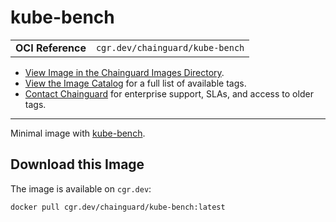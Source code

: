<!--monopod:start-->
# kube-bench
| | |
| - | - |
| **OCI Reference** | `cgr.dev/chainguard/kube-bench` |


* [View Image in the Chainguard Images Directory](https://images.chainguard.dev/directory/image/kube-bench/overview).
* [View the Image Catalog](https://console.chainguard.dev/images/catalog) for a full list of available tags.
* [Contact Chainguard](https://www.chainguard.dev/chainguard-images) for enterprise support, SLAs, and access to older tags.

---
<!--monopod:end-->

<!--overview:start-->
Minimal image with [kube-bench](https://github.com/aquasecurity/kube-bench).
<!--overview:end-->

<!--getting:start-->
## Download this Image
The image is available on `cgr.dev`:

```
docker pull cgr.dev/chainguard/kube-bench:latest
```
<!--getting:end-->

<!--body:start-->
<!--body:end-->
